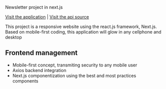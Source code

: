 Newsletter project in next.js

<a href="https://frontend-newsletter-nextjs.vercel.app/">Visit the application</a> | <a href="">Visit the api source</a>

This project is a responsive website using the react.js framework, Next.js. Based on mobile-first coding, this application will glow in any cellphone and desktop

## Frontend management
- Mobile-first concept, transmiting security to any mobile user
- Axios backend integration
- Next.js componentization using the best and most practices components
